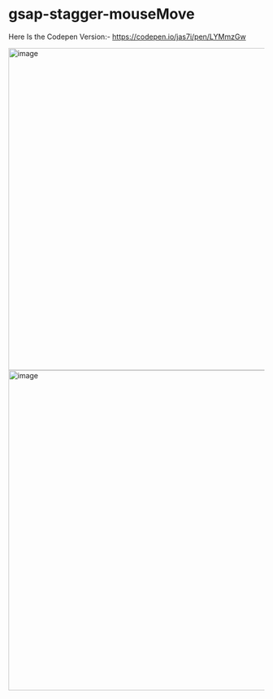 # gsap-stagger-mouseMove
Here Is the Codepen Version:-
https://codepen.io/jas7i/pen/LYMmzGw


<img width="635" alt="image" src="https://github.com/jas7i/gsap-stagger-mouseMove/assets/78642021/abca7cda-2e82-4dce-9d21-0c4a56c64176">

<img width="631" alt="image" src="https://github.com/jas7i/gsap-stagger-mouseMove/assets/78642021/582be055-c17a-4888-907d-e2ee09cf5cdd">


